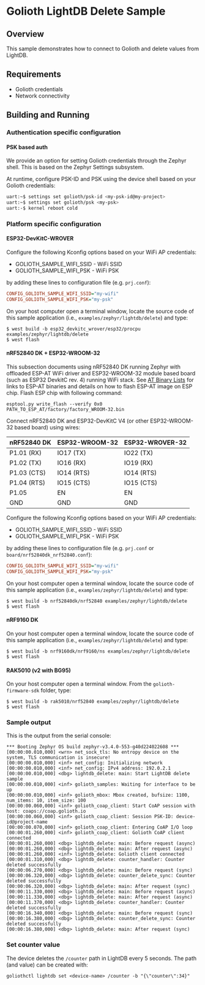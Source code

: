 # Golioth LightDB Delete Sample

## Overview

This sample demonstrates how to connect to Golioth and delete values
from LightDB.

## Requirements

* Golioth credentials
* Network connectivity

## Building and Running

### Authentication specific configuration

#### PSK based auth

We provide an option for setting Golioth credentials through the Zephyr
shell. This is based on the Zephyr Settings subsystem.

At runtime, configure PSK-ID and PSK using the device shell based on your
Golioth credentials:

```sh
uart:~$ settings set golioth/psk-id <my-psk-id@my-project>
uart:~$ settings set golioth/psk <my-psk>
uart:-$ kernel reboot cold
```

### Platform specific configuration

#### ESP32-DevKitC-WROVER

Configure the following Kconfig options based on your WiFi AP
credentials:

- GOLIOTH_SAMPLE_WIFI_SSID  - WiFi SSID
- GOLIOTH_SAMPLE_WIFI_PSK   - WiFi PSK

by adding these lines to configuration file (e.g. `prj.conf`):

```cfg
CONFIG_GOLIOTH_SAMPLE_WIFI_SSID="my-wifi"
CONFIG_GOLIOTH_SAMPLE_WIFI_PSK="my-psk"
```

On your host computer open a terminal window, locate the source code of
this sample application (i.e., `examples/zephyr/lightdb/delete`) and
type:

```console
$ west build -b esp32_devkitc_wrover/esp32/procpu examples/zephyr/lightdb/delete
$ west flash
```

#### nRF52840 DK + ESP32-WROOM-32

This subsection documents using nRF52840 DK running Zephyr with
offloaded ESP-AT WiFi driver and ESP32-WROOM-32 module based board (such
as ESP32 DevkitC rev. 4) running WiFi stack. See [AT Binary
Lists](https://docs.espressif.com/projects/esp-at/en/latest/AT_Binary_Lists/index.html)
for links to ESP-AT binaries and details on how to flash ESP-AT image on
ESP chip. Flash ESP chip with following command:

```console
esptool.py write_flash --verify 0x0 PATH_TO_ESP_AT/factory/factory_WROOM-32.bin
```

Connect nRF52840 DK and ESP32-DevKitC V4 (or other ESP32-WROOM-32 based
board) using wires:

| nRF52840 DK | ESP32-WROOM-32  | ESP32-WROVER-32 |
| ----------- | --------------- | ----------------|
| P1.01 (RX)  | IO17 (TX)       | IO22 (TX)       |
| P1.02 (TX)  | IO16 (RX)       | IO19 (RX)       |
| P1.03 (CTS) | IO14 (RTS)      | IO14 (RTS)      |
| P1.04 (RTS) | IO15 (CTS)      | IO15 (CTS)      |
| P1.05       | EN              | EN              |
| GND         | GND             | GND             |

Configure the following Kconfig options based on your WiFi AP
credentials:

* GOLIOTH_SAMPLE_WIFI_SSID - WiFi SSID
* GOLIOTH_SAMPLE_WIFI_PSK - WiFi PSK

by adding these lines to configuration file (e.g. `prj.conf` or
`board/nrf52840dk_nrf52840.conf`):

```cfg
CONFIG_GOLIOTH_SAMPLE_WIFI_SSID="my-wifi"
CONFIG_GOLIOTH_SAMPLE_WIFI_PSK="my-psk"
```

On your host computer open a terminal window, locate the source code of
this sample application (i.e., `examples/zephyr/lightdb/delete`) and
type:

```console
$ west build -b nrf52840dk/nrf52840 examples/zephyr/lightdb/delete
$ west flash
```

#### nRF9160 DK

On your host computer open a terminal window, locate the source code of
this sample application (i.e., `examples/zephyr/lightdb/delete`) and
type:

```console
$ west build -b nrf9160dk/nrf9160/ns examples/zephyr/lightdb/delete
$ west flash
```

#### RAK5010 (v2 with BG95)

On your host computer open a terminal window. From the
`golioth-firmware-sdk` folder, type:

```console
$ west build -b rak5010/nrf52840 examples/zephyr/lightdb/delete
$ west flash
```

### Sample output

This is the output from the serial console:

```console
*** Booting Zephyr OS build zephyr-v3.4.0-553-g40d224022608 ***
[00:00:00.010,000] <wrn> net_sock_tls: No entropy device on the system, TLS communication is insecure!
[00:00:00.010,000] <inf> net_config: Initializing network
[00:00:00.010,000] <inf> net_config: IPv4 address: 192.0.2.1
[00:00:00.010,000] <dbg> lightdb_delete: main: Start LightDB delete sample
[00:00:00.010,000] <inf> golioth_samples: Waiting for interface to be up
[00:00:00.010,000] <inf> golioth_mbox: Mbox created, bufsize: 1100, num_items: 10, item_size: 100
[00:00:00.060,000] <inf> golioth_coap_client: Start CoAP session with host: coaps://coap.golioth.io
[00:00:00.060,000] <inf> golioth_coap_client: Session PSK-ID: device-id@project-name
[00:00:00.070,000] <inf> golioth_coap_client: Entering CoAP I/O loop
[00:00:01.260,000] <inf> golioth_coap_client: Golioth CoAP client connected
[00:00:01.260,000] <dbg> lightdb_delete: main: Before request (async)
[00:00:01.260,000] <dbg> lightdb_delete: main: After request (async)
[00:00:01.260,000] <inf> lightdb_delete: Golioth client connected
[00:00:01.310,000] <dbg> lightdb_delete: counter_handler: Counter deleted successfully
[00:00:06.270,000] <dbg> lightdb_delete: main: Before request (sync)
[00:00:06.320,000] <dbg> lightdb_delete: counter_delete_sync: Counter deleted successfully
[00:00:06.320,000] <dbg> lightdb_delete: main: After request (sync)
[00:00:11.330,000] <dbg> lightdb_delete: main: Before request (async)
[00:00:11.330,000] <dbg> lightdb_delete: main: After request (async)
[00:00:11.370,000] <dbg> lightdb_delete: counter_handler: Counter deleted successfully
[00:00:16.340,000] <dbg> lightdb_delete: main: Before request (sync)
[00:00:16.380,000] <dbg> lightdb_delete: counter_delete_sync: Counter deleted successfully
[00:00:16.380,000] <dbg> lightdb_delete: main: After request (sync)
```

### Set counter value

The device deletes the `/counter` path in LightDB every 5 seconds. The
path (and value) can be created with:

```console
goliothctl lightdb set <device-name> /counter -b "{\"counter\":34}"
```
